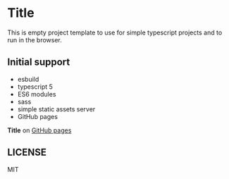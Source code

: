 # Title

This is empty project template to use for simple typescript projects and to run in the browser.

## Initial support

- esbuild
- typescript 5
- ES6 modules
- sass
- simple static assets server
- GitHub pages

**Title** on [GitHub pages](https://yanuas123.github.io/)

## LICENSE

MIT
